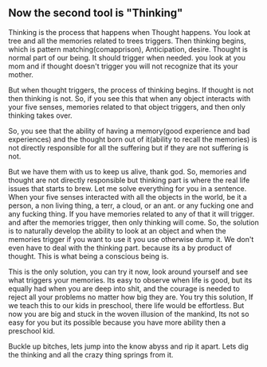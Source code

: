 ## Now the second tool is "Thinking"

Thinking is the process that happens when Thought happens. You look at tree and all the memories related to trees triggers. Then thinking begins, which is pattern matching(comapprison), Anticipation, desire. Thought is normal part of our being. It should trigger when needed. you look at you mom and if thought doesn't trigger you will not recognize that its your mother.

But when thought triggers, the process of thinking begins. If thought is not then thinking is not.
So, if you see this that when any object interacts with your five senses, memories related to that object triggers, and then only thinking takes over. 

So, you see that the ability of having a memory(good experience and bad experiences) and the thought born out of it(ability to recall the memories) is not directly responsible for all the suffering but if they are not suffering is not. 

But we have them with us to keep us alive, thank god. So, memories and thought are not directly responsible but thinking part is where the real life issues that starts to brew.
Let me solve everything for you in a sentence. When your five senses interacted with all the objects in the world, be it a person, a non living thing, a terr, a cloud, or an ant. or any fucking one and any fucking thing. If you have memories related to any of that it will trigger. and after the memories trigger, then only thinking will come.
So, the solution is to naturally develop the ability to look at an object and when the memories trigger if you want to use it you use otherwise dump it. We don't even have to deal with the thinking part. because its a by product of thought.
This is what being a conscious being is.

This is the only solution, you can try it now, look around yourself and see what triggers your memories. Its easy to observe when life is good, but its equally had when you are deep into shit, and the courage is needed to reject all your problems no matter how big they are.
You try this solution, If we teach this to our kids in preschool, there life would be effortless. But now you are big and stuck in the woven illusion of the mankind, Its not so easy for you but its possible because you have more ability then a preschool kid. 

Buckle up bitches, lets jump into the know abyss and rip it apart. 
Lets dig the thinking and all the crazy thing springs from it.